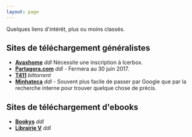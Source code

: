 ```yaml
---
layout: page
---
```


Quelques liens d'intérêt, plus ou moins classés.

## Sites de téléchargement généralistes

* [**Avaxhome**](https://avxhm.se "Avaxhome") _ddl_ Nécessite une inscription à Icerbox.
* [**Partagora.com**](https://partagora.com "Partagora") _ddl_ - Fermera au 30 juin 2017.
* [**T411**](https://www.t411.al "T411") _bittorrent_
* [**Minhateca**](http://minhateca.com.br "Minhateca") _ddl_ - Souvent plus facile de passer par Google que par la recherche interne pour trouver quelque chose de précis.

## Sites de téléchargement d'ebooks

* [**Bookys**](http://bookys.me "Bookys") _ddl_
* [**Librairie V**](http://librairie-v.co "Librairie V") _ddl_


